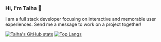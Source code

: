 ### Hi, I'm Talha 👋
I am a full stack developer focusing on interactive and memorable user experiences. Send me a message to work on a project together!


[![Talha's GitHub stats](https://github-readme-stats.vercel.app/api?username=talhaabid)](https://github.com/anuraghazra/github-readme-stats)
[![Top Langs](https://github-readme-stats.vercel.app/api/top-langs/?username=talhaabid&langs_count=8)](https://github.com/anuraghazra/github-readme-stats)

<!--
**TalhaAbid/TalhaAbid** is a ✨ _special_ ✨ repository because its `README.md` (this file) appears on your GitHub profile.

Here are some ideas to get you started:

- 🔭 I’m currently working on ...
- 🌱 I’m currently learning ...
- 👯 I’m looking to collaborate on ...
- 🤔 I’m looking for help with ...
- 💬 Ask me about ...
- 📫 How to reach me: ...
- 😄 Pronouns: ...
- ⚡ Fun fact: ...
-->
